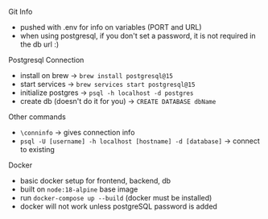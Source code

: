 Git Info
- pushed with .env for info on variables (PORT and URL)
- when using postgresql, if you don't set a password, it is not required in the db url :)

Postgresql Connection
- install on brew -> `brew install postgresql@15`
- start services -> `brew services start postgresql@15`
- initialize postgres -> `psql -h localhost -d postgres`
- create db (doesn't do it for you) -> `CREATE DATABASE dbName`

Other commands
- `\conninfo` -> gives connection info
- `psql -U [username] -h localhost [hostname] -d [database]` -> connect to existing 

Docker
- basic docker setup for frontend, backend, db
- built on `node:18-alpine` base image
- run `docker-compose up --build` (docker must be installed)
- docker will not work unless postgreSQL password is added
